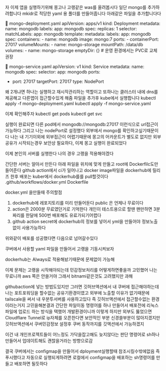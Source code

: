 자 이제 앱을 실행하기위해 몽고나 고랭같은 was를 올려봅시다
일단 mongo를 추가하려합니다 mkidr로 적당한 yaml 용 폴더를 만들어줍니다
아래같은 파일을 추가합니다다

📁 mongo-deployment.yaml
apiVersion: apps/v1
kind: Deployment
metadata:
name: mongodb
labels:
app: mongodb
spec:
replicas: 1
selector:
matchLabels:
app: mongodb
template:
metadata:
labels:
app: mongodb
spec:
containers: - name: mongodb
image: mongo:7
ports: - containerPort: 27017
volumeMounts: - name: mongo-storage
mountPath: /data/db
volumes: - name: mongo-storage
emptyDir: {} # 운영 환경에서는 PVC로 교체 권장

📁 mongo-service.yaml
apiVersion: v1
kind: Service
metadata:
name: mongodb
spec:
selector:
app: mongodb
ports:

- port: 27017
  targetPort: 27017
  type: NodePort

왜 2개냐면 하나는 실행하고 재시작관리하는 역할이고 또하나는 클러스터 내에 dns를 제공해고 다른앱이 접근할수있게 해줌
파일을 추가후 kube에서 실행합니다
kubectl apply -f mongo-deployment.yaml
kubectl apply -f mongo-service.yaml

이제 확인해주자
kubectl get pods
kubectl get svc

실행이 완료되면 다른 pod에서 mongodb://mongodb:27017 이런식으로 url접근이가능하다
그리고 나는 nodePort로 설정했다 외부에서 mongo를 확인하고싶기때문이다
나는 내 기기이외에 외부접근이 어렵기때문에 몽고의 어카운트가 별도로 없지만 외부공유가 시작되는경우
보안상 필요하다, 이제 몽고 실행이 완료되었다

이제 본인의 서버를 실행한다 나의 경우 고랭을 적용해야겠다

간단한 서버는 알아서 만든다
아래 파일을 위치에 맞게 만들고 root에 Dockerfilc도만들어준다
github action에서 ci가 일어나고 docker image파일을 dockerhub에 릴리즈 한후 배포는 kuber에서 dockerhub를를 pull할것이다
.github/workflows/docker.yml
Dockerfile

docker.yml 을만들때 주의할점

1. dockerhub에 레포지토리를 미리 만들어둔다 public 은 언제나 무료이다
2. action은 2000분 무료였던거로 기억한다 개인이 테스트용으로 할땐 왠만하면 3분짜리를 한달에 500번 배포해도 유료가되기어렵다
3. github action secret에 dockerhub의 정보를 넣어서 yml을 만들어야 정보노출없이 사용가능하다

위와같이 배포를 성공했다면 다음으로 넘어갈수있다

쿠버에서 사용할 yaml 파일을 만들어서 고랭을 기동시켜보자

dockerhub는 Always로 적용해놨기때문에 문제없이 가능해

이제 문제는 고랭을 시작해야되는데 민감정보처리를 어떻게하면좋을까 고민했어
나는 무료니까 aws 쪽은 안쓸거야 그래서 bitnami같은것도 고려했지만 과해

githubaction에 넣는 방법도있지만 그러면 깃허브액션에서 내 쿠버에 접근해야하는데 나는 포트포워딩을 할수없는 공유기환경이였고
외부에 노출할 이유가 없기때문에 tailscale을 써서 내 우분투서버를 사용하고있다
즉 깃허브액션에서 접근할수없는 환경이라는거지
고민을해본결과 간단한 파일이동 명령어를 하나 만들어서 배포전에 리눅스 파일에 업로드 하는 방식을 택했어
개발환경이니까 이렇게 하지만 외부도 뚫었으면 Cloudflare Tunnel로 ip자체를 오픈한다면 보안적인 부분 신경쓸부분이 많아지겠지만
깃허브액션에서 쿠버민감정보 설정후 쿠버 동작까지를 깃액션에서 가능하겠지

이건 내 개인프로젝트들이 어느정도 가닥을잡고해도 늦지않다는 판단
명령어로 sh하나만들어서 업데이트해도 괜찮을거라는 방향으로감

결국 쿠버에서는 configmap을 만들어서 dployment실행할때 참조시킬수밖에없음 즉 푸시했다고 자동으로 실행되게하려면
로컬에서 configmap을 배포하는 sh명령어를 만들고 배포하면 될듯하다
